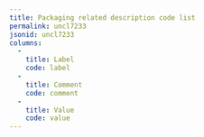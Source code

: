```yaml
---
title: Packaging related description code list
permalink: uncl7233
jsonid: uncl7233
columns:
  - 
    title: Label
    code: label
  - 
    title: Comment
    code: comment
  - 
    title: Value
    code: value
---
```

